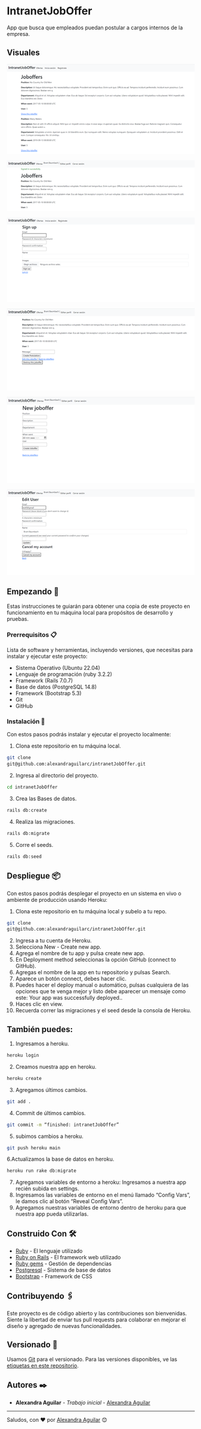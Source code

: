 # IntranetJobOffer

App que busca que empleados puedan postular a cargos internos de la empresa.

## Visuales

![](app/assets/images/intra_root.png)

![](app/assets/images/intra_sesionadmin.png)

![](app/assets/images/intra_registrarusuario.png)

![](app/assets/images/intra_postulacion.png)

![](app/assets/images/intra_nuevaoferta.png)

![](app/assets/images/intra_editarperfil.png)


## Empezando 🚀

Estas instrucciones te guiarán para obtener una copia de este proyecto en funcionamiento en tu máquina local para propósitos de desarrollo y pruebas.

### Prerrequisitos 📋

Lista de software y herramientas, incluyendo versiones, que necesitas para instalar y ejecutar este proyecto:

- Sistema Operativo (Ubuntu 22.04)
- Lenguaje de programación (ruby 3.2.2)
- Framework (Rails 7.0.7)
- Base de datos (PostgreSQL 14.8)
- Framework (Bootstrap 5.3)
- Git
- GitHub

### Instalación 🔧

Con estos pasos podrás instalar y ejecutar el proyecto localmente:

1. Clona este repositorio en tu máquina local.

```bash
git clone
git@github.com:alexandraguilarc/intranetJobOffer.git
```

2. Ingresa al directorio del proyecto.

```bash
cd intranetJobOffer
```
3. Crea las Bases de datos.

```bash
rails db:create
```
4. Realiza las migraciones.

```bash
rails db:migrate
```
5. Corre el seeds.

```bash
rails db:seed
```

## Despliegue 📦

Con estos pasos podrás desplegar el proyecto en un sistema en vivo o ambiente de producción usando Heroku:

1. Clona este repositorio en tu máquina local y subelo a tu repo.

```bash
git clone
git@github.com:alexandraguilarc/intranetJobOffer.git
```
2. Ingresa a tu cuenta de Heroku.
3. Selecciona New - Create new app.
4. Agrega el nombre de tu app y pulsa create new app.
5. En Deployment method seleccionas la opción GitHub (connect to GitHub).
6. Agregas el nombre de la app en tu repositorio y pulsas Search.
7. Aparece un botón connect, debes hacer clic.
8. Puedes hacer el deploy manual o automático, pulsas cualquiera de las opciones que te venga mejor y listo debe aparecer un mensaje como este: Your app was successfully deployed..
9. Haces clic en view.
10. Recuerda correr las migraciones y el seed desde la consola de Heroku.

## También puedes:

1. Ingresamos a heroku.
```bash
heroku login
```
2. Creamos nuestra app en heroku.
```bash
heroku create
```
3. Agregamos últimos cambios.
```bash
git add .
```
4. Commit de últimos cambios.
```bash
git commit -m “finished: intranetJobOffer”
```
5. subimos cambios a heroku.
```bash
git push heroku main
```
6.Actualizamos la base de datos en heroku.
```bash
heroku run rake db:migrate
```
7. Agregamos variables de entorno a heroku: Ingresamos a nuestra app recién subida en settings.
8. Ingresamos las variables de entorno en el menú llamado “Config Vars”, le damos clic al botón “Reveal Config Vars”.
9. Agregamos nuestras variables de entorno dentro de heroku para que nuestra app pueda utilizarlas.

## Construido Con 🛠️

- [Ruby](https://www.ruby-lang.org/es/) - El lenguaje utilizado
- [Ruby on Rails](https://rubyonrails.org) - El framework web utilizado
- [Ruby gems](https://rubygems.org) - Gestión de dependencias
- [Postgresql](https://www.postgresql.org) - Sistema de base de datos
- [Bootstrap](https://getbootstrap.com/) - Framework de CSS

## Contribuyendo 🖇️

Este proyecto es de código abierto y las contribuciones son bienvenidas. Siente la libertad de enviar tus pull requests para colaborar en mejorar el diseño y agregado de nuevas funcionalidades.

## Versionado 📌

Usamos [Git](https://git-scm.com) para el versionado. Para las versiones disponibles, ve las [etiquetas en este repositorio](git@github.com:alexandraguilarc/intranetJobOffer.git).

## Autores ✒️

- **Alexandra Aguilar** - _Trabajo inicial_ - [Alexandra Aguilar](https://github.com/alexandraguilarc)


---

Saludos, con ❤️ por [Alexandra Aguilar](https://github.com/alexandraguilarc) 😊